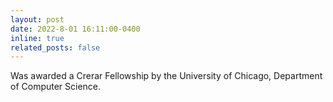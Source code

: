 ```yaml
---
layout: post
date: 2022-8-01 16:11:00-0400
inline: true
related_posts: false
---
```


Was awarded a Crerar Fellowship by the University of Chicago, Department of Computer Science.
